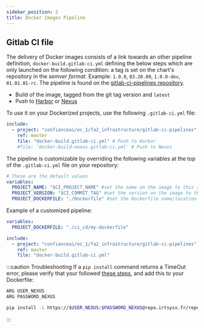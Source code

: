 ```yaml
---
sidebar_position: 2
title: Docker Images Pipeline
---
```


## Gitlab CI file

The delivery of Docker images consists of a link towards an other pipeline definition, `docker-build.gitlab-ci.yml` defining the below steps which are only launched on the following condition: a tag is set on the chart's repository in the _semver format_. Example: `1.0.0`, `03.20.09`, `1.0.0-dev`, `01.01.01-rc`. The pipeline is found on the [gitlab-ci-pipelines repository](https://git.irt-systemx.fr/confianceai/ec_1/fa2_infrastructure/gitlab-ci-pipelines).

- Build of the image, tagged from the git tag version and `latest`
- Push to [Harbor](https://harbor.irtsysx.fr/) or [Nexus](https://repo.irtsysx.fr/)

To use it on your Dockerized projects, use the following `.gitlab-ci.yml` file:

```yaml
include:
  - project: "confianceai/ec_1/fa2_infrastructure/gitlab-ci-pipelines"
    ref: master
    file: "docker-build.gitlab-ci.yml" # Push to Harbor
    #file: 'docker-build-nexus.gitlab-ci.yml' # Push to Nexus
```

The pipeline is customizable by overriding the following variables at the top of the `.gitlab-ci.yml` file on your repository:

```yaml
# These are the default values
variables:
  PROJECT_NAME: "$CI_PROJECT_NAME" #set the name on the image to this string
  PROJECT_VERSION: "$CI_COMMIT_TAG" #set the version on the image to this semver version
  PROJECT_DOCKERFILE: "./Dockerfile" #set the Dockerfile name/location
```

Example of a customized pipeline:

```yaml
variables:
  PROJECT_DOCKERFILE: "./ci_cd/my-dockerfile"

include:
  - project: "confianceai/ec_1/fa2_infrastructure/gitlab-ci-pipelines"
    ref: master
    file: "docker-build.gitlab-ci.yml"
```

:::caution Troubleshooting
If a `pip install` command returns a TimeOut error, please verify that your followed [these steps](./pipelines#set-it-on-a-new-project), and add this to your Dockerfile:

```bash
ARG USER_NEXUS
ARG PASSWORD_NEXUS

pip install -i https://$USER_NEXUS:$PASSWORD_NEXUS@repo.irtsysx.fr/repository/<your-repository> <your-package>
```

:::
